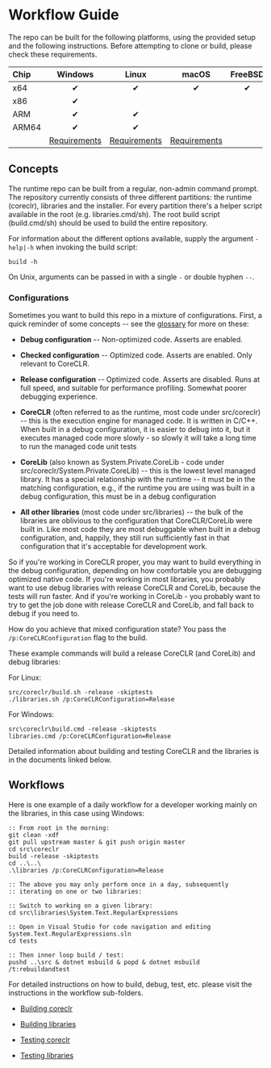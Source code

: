 # Workflow Guide

The repo can be built for the following platforms, using the provided setup and the following instructions. Before attempting to clone or build, please check these requirements.

| Chip  | Windows  | Linux    | macOS    | FreeBSD  |
| :---- | :------: | :------: | :------: | :------: |
| x64   | &#x2714; | &#x2714; | &#x2714; | &#x2714; |
| x86   | &#x2714; |          |          |          |
| ARM   | &#x2714; | &#x2714; |          |          |
| ARM64 | &#x2714; | &#x2714; |          |          |
|       | [Requirements](requirements/windows-requirements.md) | [Requirements](requirements/linux-requirements.md) | [Requirements](requirements/macos-requirements.md) |

## Concepts

The runtime repo can be built from a regular, non-admin command prompt. The repository currently consists of three different partitions: the runtime (coreclr), libraries and the installer. For every partition there's a helper script available in the root (e.g. libraries.cmd/sh). The root build script (build.cmd/sh) should be used to build the entire repository.

For information about the different options available, supply the argument `-help|-h` when invoking the build script:
```
build -h
```
On Unix, arguments can be passed in with a single `-` or double hyphen `--`.

### Configurations

Sometimes you want to build this repo in a mixture of configurations. First, a quick reminder of some concepts -- see the [glossary](../project/glossary.md) for more on these:

* **Debug configuration** -- Non-optimized code.  Asserts are enabled.
  
* **Checked configuration** -- Optimized code. Asserts are enabled.  Only relevant to CoreCLR.
  
* **Release configuration** -- Optimized code. Asserts are disabled. Runs at full speed, and suitable for performance profiling. Somewhat poorer debugging experience.
  
* **CoreCLR** (often referred to as the runtime, most code under src/coreclr) -- this is the execution engine for managed code. It is written in C/C++. When built in a debug configuration, it is easier to debug into it, but it executes managed code more slowly - so slowly it will take a long time to run the managed code unit tests
 
* **CoreLib** (also known as System.Private.CoreLib - code under src/coreclr/System.Private.CoreLib) -- this is the lowest level managed library. It has a special relationship with the runtime -- it must be in the matching configuration, e.g., if the runtime you are using was built in a debug configuration, this must be in a debug configuration

* **All other libraries** (most code under src/libraries) -- the bulk of the libraries are oblivious to the configuration that CoreCLR/CoreLib were built in. Like most code they are most debuggable when built in a debug configuration, and, happily, they still run sufficiently fast in that configuration that it's acceptable for development work.

So if you're working in CoreCLR proper, you may want to build everything in the debug configuration, depending on how comfortable you are debugging optimized native code. If you're working in most libraries, you probably want to use debug libraries with release CoreCLR and CoreLib, because the tests will run faster. And if you're working in CoreLib - you probably want to try to get the job done with release CoreCLR and CoreLib, and fall back to debug if you need to.

How do you achieve that mixed configuration state? You pass the `/p:CoreCLRConfiguration` flag to the build.

These example commands will build a release CoreCLR (and CoreLib) and debug libraries:

For Linux:
```
src/coreclr/build.sh -release -skiptests
./libraries.sh /p:CoreCLRConfiguration=Release
```

For Windows:
```
src\coreclr\build.cmd -release -skiptests
libraries.cmd /p:CoreCLRConfiguration=Release
```

Detailed information about building and testing CoreCLR and the libraries is in the documents linked below.

## Workflows

Here is one example of a daily workflow for a developer working mainly on the libraries, in this case using Windows:
```
:: From root in the morning:
git clean -xdf
git pull upstream master & git push origin master
cd src\coreclr
build -release -skiptests
cd ..\..\
.\libraries /p:CoreCLRConfiguration=Release

:: The above you may only perform once in a day, subsequently
:: iterating on one or two libraries:

:: Switch to working on a given library:
cd src\libraries\System.Text.RegularExpressions

:: Open in Visual Studio for code navigation and editing
System.Text.RegularExpressions.sln
cd tests

:: Then inner loop build / test:
pushd ..\src & dotnet msbuild & popd & dotnet msbuild /t:rebuildandtest
```

For detailed instructions on how to build, debug, test, etc. please visit the instructions in the workflow sub-folders.

- [Building coreclr](building/coreclr/README.md)
- [Building libraries](building/libraries/README.md)

- [Testing coreclr](testing/coreclr/testing.md)
- [Testing libraries](testing/libraries/testing.md)